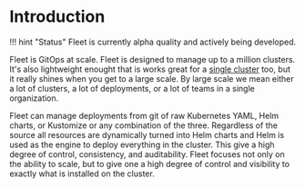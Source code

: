 # Introduction

!!! hint "Status"
    Fleet is currently alpha quality and actively being developed.

Fleet is GitOps at scale. Fleet is designed to manage up to a million clusters. It's also lightweight
enought that is works great for a [single cluster](./single-cluster-install.md) too, but it really shines
when you get to a large scale. By large scale we mean either a lot of clusters, a lot of deployments, or a lot of
teams in a single organization.

Fleet can manage deployments from git of raw Kubernetes YAML, Helm charts, or Kustomize or any combination of the three.
Regardless of the source all resources are dynamically turned into Helm charts and Helm is used as the engine to
deploy everything in the cluster. This give a high degree of control, consistency, and auditability. Fleet focuses not only on
the ability to scale, but to give one a high degree of control and visibility to exactly what is installed on the cluster.